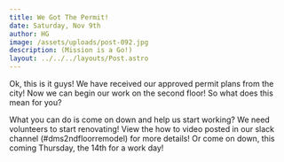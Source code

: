 ```yaml
---
title: We Got The Permit!
date: Saturday, Nov 9th
author: HG
image: /assets/uploads/post-092.jpg
description: (Mission is a Go!)
layout: ../../../layouts/Post.astro
---
```


Ok, this is it guys! We have received our approved permit plans from the city! Now we can begin our work on the second floor! So what does this mean for you?

What you can do is come on down and help us start working? We need volunteers to start renovating! View the how to video posted in our slack channel (#dms2ndfloorremodel) for more details! Or come on down, this coming Thursday, the 14th for a work day!
